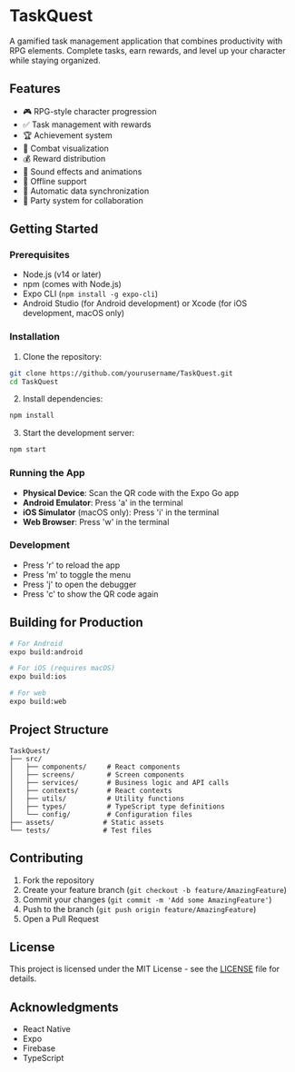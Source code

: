 # TaskQuest

A gamified task management application that combines productivity with RPG elements. Complete tasks, earn rewards, and level up your character while staying organized.

## Features

- 🎮 RPG-style character progression
- ✅ Task management with rewards
- 🏆 Achievement system
- 🎯 Combat visualization
- 💰 Reward distribution
- 🎵 Sound effects and animations
- 📱 Offline support
- 🔄 Automatic data synchronization
- 👥 Party system for collaboration

## Getting Started

### Prerequisites

- Node.js (v14 or later)
- npm (comes with Node.js)
- Expo CLI (`npm install -g expo-cli`)
- Android Studio (for Android development) or Xcode (for iOS development, macOS only)

### Installation

1. Clone the repository:
```bash
git clone https://github.com/yourusername/TaskQuest.git
cd TaskQuest
```

2. Install dependencies:
```bash
npm install
```

3. Start the development server:
```bash
npm start
```

### Running the App

- **Physical Device**: Scan the QR code with the Expo Go app
- **Android Emulator**: Press 'a' in the terminal
- **iOS Simulator** (macOS only): Press 'i' in the terminal
- **Web Browser**: Press 'w' in the terminal

### Development

- Press 'r' to reload the app
- Press 'm' to toggle the menu
- Press 'j' to open the debugger
- Press 'c' to show the QR code again

## Building for Production

```bash
# For Android
expo build:android

# For iOS (requires macOS)
expo build:ios

# For web
expo build:web
```

## Project Structure

```
TaskQuest/
├── src/
│   ├── components/     # React components
│   ├── screens/        # Screen components
│   ├── services/       # Business logic and API calls
│   ├── contexts/       # React contexts
│   ├── utils/          # Utility functions
│   ├── types/          # TypeScript type definitions
│   └── config/         # Configuration files
├── assets/            # Static assets
└── tests/             # Test files
```

## Contributing

1. Fork the repository
2. Create your feature branch (`git checkout -b feature/AmazingFeature`)
3. Commit your changes (`git commit -m 'Add some AmazingFeature'`)
4. Push to the branch (`git push origin feature/AmazingFeature`)
5. Open a Pull Request

## License

This project is licensed under the MIT License - see the [LICENSE](LICENSE) file for details.

## Acknowledgments

- React Native
- Expo
- Firebase
- TypeScript 